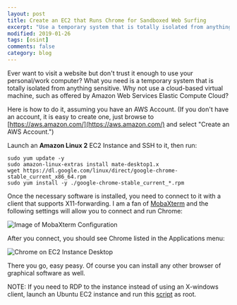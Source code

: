 ```yaml
---
layout: post
title: Create an EC2 that Runs Chrome for Sandboxed Web Surfing
excerpt: "Use a temporary system that is totally isolated from anything sensitive"
modified: 2019-01-26
tags: [osint]
comments: false
category: blog
---
```


Ever want to visit a website but don't trust it enough to use your personal/work computer? What you need is a temporary system that is totally isolated from anything sensitive. Why not use a cloud-based virtual machine, such as offered by Amazon Web Services Elastic Compute Cloud?

Here is how to do it, assuming you have an AWS Account. (If you don't have an account, it is easy to create one, just browse to [https://aws.amazon.com/](https://aws.amazon.com/) and select "Create an AWS Account.")

Launch an <strong>Amazon Linux 2</strong> EC2 Instance and SSH to it, then run:

```
sudo yum update -y
sudo amazon-linux-extras install mate-desktop1.x
wget https://dl.google.com/linux/direct/google-chrome-stable_current_x86_64.rpm
sudo yum install -y ./google-chrome-stable_current_*.rpm
```

Once the necessary software is installed, you need to connect to it with a client that supports X11-forwarding. I am a fan of [MobaXterm](https://mobaxterm.mobatek.net/) and the following settings will allow you to connect and run Chrome:

![Image of MobaXterm Configuration](/images/Xwindows-4.png)

After you connect, you should see Chrome listed in the Applications menu:

![Chrome on EC2 Instance Desktop](/images/chrome.png)

There you go, easy peasy. Of course you can install any other browser of graphical software as well.

NOTE: If you need to RDP to the instance instead of using an X-windows client, launch an Ubuntu EC2 instance and run this <a href="https://gist.github.com/Resistor52/726eec699aa06f59b5ed292b376e1888">script</a> as root.
